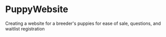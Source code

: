 # PuppyWebsite
Creating a website for a breeder's puppies for ease of sale, questions, and waitlist registration
